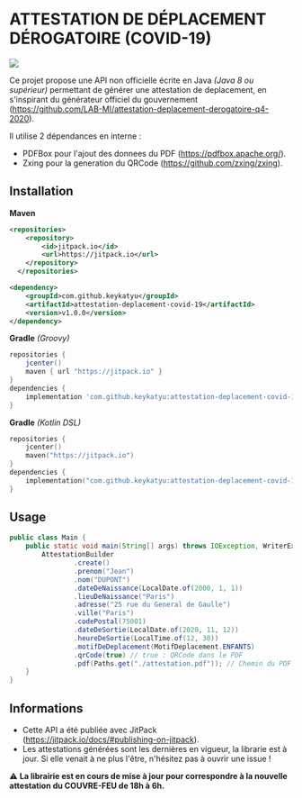 # ATTESTATION DE DÉPLACEMENT DÉROGATOIRE (COVID-19)

[![](https://jitpack.io/v/KeyKatyu/attestation-deplacement-covid-19.svg)](https://jitpack.io/#KeyKatyu/attestation-deplacement-covid-19)

Ce projet propose une API non officielle écrite en Java *(Java 8 ou supérieur)* permettant de générer une attestation de deplacement, en s'inspirant du générateur officiel du gouvernement (https://github.com/LAB-MI/attestation-deplacement-derogatoire-q4-2020).

Il utilise 2 dépendances en interne : 
* PDFBox pour l'ajout des donnees du PDF (https://pdfbox.apache.org/).
* Zxing pour la generation du QRCode (https://github.com/zxing/zxing).

## Installation
**Maven**
```xml
<repositories>
	<repository>
	    <id>jitpack.io</id>
	    <url>https://jitpack.io</url>
	</repository>
  </repositories>
```
```xml
<dependency>
    <groupId>com.github.keykatyu</groupId>
    <artifactId>attestation-deplacement-covid-19</artifactId>
    <version>v1.0.0</version>
</dependency>
```

**Gradle** _(Groovy)_
```groovy
repositories {
    jcenter()
    maven { url "https://jitpack.io" }
}
dependencies {
    implementation 'com.github.keykatyu:attestation-deplacement-covid-19:v1.0.0'
}
```
**Gradle** _(Kotlin DSL)_
```kotlin
repositories {
    jcenter()
    maven("https://jitpack.io")
}
dependencies {
    implementation("com.github.keykatyu:attestation-deplacement-covid-19:v1.0.0")
}
```

## Usage
```java
public class Main {
    public static void main(String[] args) throws IOException, WriterException {
        AttestationBuilder
                .create()
                .prenom("Jean")
                .nom("DUPONT")
                .dateDeNaissance(LocalDate.of(2000, 1, 1))
                .lieuDeNaissance("Paris")
                .adresse("25 rue du General de Gaulle")
                .ville("Paris")
                .codePostal(75001)
                .dateDeSortie(LocalDate.of(2020, 11, 12))
                .heureDeSortie(LocalTime.of(12, 30))
                .motifDeDeplacement(MotifDeplacement.ENFANTS)
                .qrCode(true) // true : QRCode dans le PDF
                .pdf(Paths.get("./attestation.pdf")); // Chemin du PDF genere
    }
}
```

## Informations
* Cette API a été publiée avec JitPack (https://jitpack.io/docs/#publishing-on-jitpack).
* Les attestations générées sont les dernières en vigueur, la librarie est à jour. Si elle venait à ne plus l'être, n'hésitez pas à ouvrir une issue !

:warning: **La librairie est en cours de mise à jour pour correspondre à la nouvelle attestation du COUVRE-FEU de 18h à 6h.**
